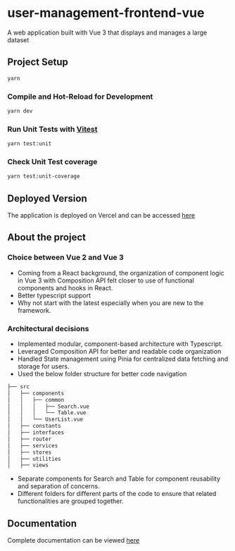 # user-management-frontend-vue

A web application built with Vue 3 that displays and manages a large dataset

## Project Setup

```sh
yarn
```

### Compile and Hot-Reload for Development

```sh
yarn dev
```

### Run Unit Tests with [Vitest](https://vitest.dev/)

```sh
yarn test:unit
```

### Check Unit Test coverage

```sh
yarn test:unit-coverage
```

## Deployed Version

The application is deployed on Vercel and can be accessed [here](https://user-management-frontend-vue.vercel.app/)

## About the project

### Choice between Vue 2 and Vue 3

- Coming from a React background, the organization of component logic in Vue 3 with Composition API felt closer to use of functional components and hooks in React.
- Better typescript support
- Why not start with the latest especially when you are new to the framework.

### Architectural decisions

- Implemented modular, component-based architecture with Typescript.
- Leveraged Composition API for better and readable code organization
- Handled State management using Pinia for centralized data fetching and storage for users.
- Used the below folder structure for better code navigation

```sh
├── src
│   ├── components
│   │   ├── common
│   │   │   ├── Search.vue
│   │   │   └── Table.vue
│   │   └── UserList.vue
│   ├── constants
│   ├── interfaces
│   ├── router
│   ├── services
│   ├── stores
│   ├── utilities
│   ├── views
```

- Separate components for Search and Table for component reusability and separation of concerns.
- Different folders for different parts of the code to ensure that related functionalities are grouped together.

## Documentation

Complete documentation can be viewed [here](https://billowy-shock-849.notion.site/User-management-with-Vue-3-5a4b9867bcc74202b408fdcf32a1a601)
